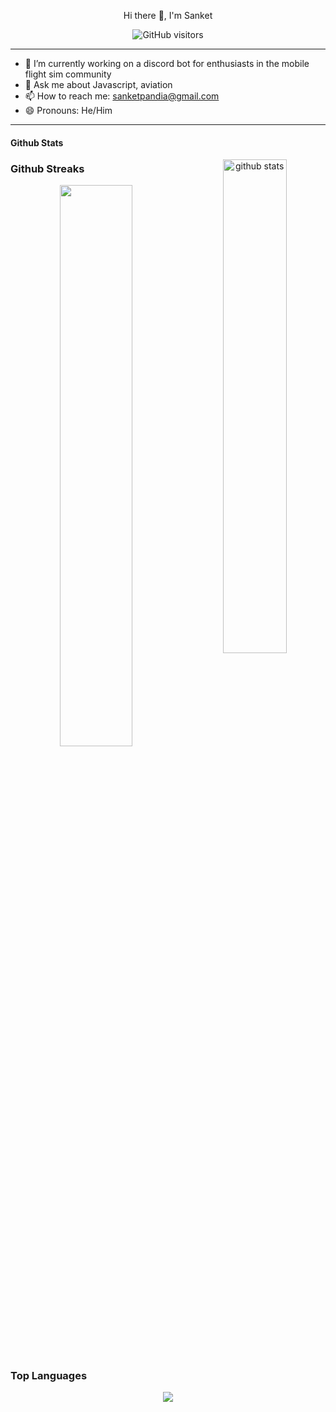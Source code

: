 <p align="center">
 Hi there 👋, I'm Sanket

</p>
<p align="center">
     <img src="https://visitor-badge.laobi.icu/badge?page_id=username.repoName"
         alt="GitHub visitors">

</p>

---

- 🔭 I’m currently working on a discord bot for enthusiasts in the mobile flight sim community
- 💬 Ask me about Javascript, aviation
- 📫 How to reach me: sanketpandia@gmail.com
- 😄 Pronouns: He/Him

---

#### Github Stats

<p align="center">
<img src="https://github-readme-stats.vercel.app/api?username=sanketpandia&show_icons=true&theme=gotham" alt="github stats" width="45%" align="right"/>
</p>

### Github Streaks
<p align="center">
<img src="https://github-readme-streak-stats.herokuapp.com/?user=sanketpandia&theme=dark" width="48%" />
</p>

### Top Languages
<p align="center">
 <img src = "https://github-readme-stats.vercel.app/api/top-langs/?username=sanketpandia&layout=compact"/>
</p>
